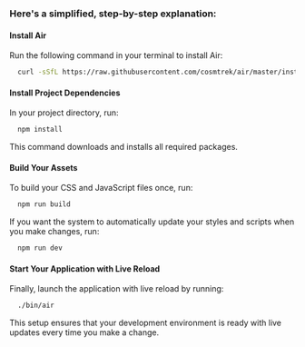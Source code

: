 ### Here's a simplified, step-by-step explanation:

#### Install Air
Run the following command in your terminal to install Air:

```bash
  curl -sSfL https://raw.githubusercontent.com/cosmtrek/air/master/install.sh | sh -s
```

#### Install Project Dependencies
In your project directory, run:

```bash
  npm install
```

This command downloads and installs all required packages.

#### Build Your Assets

To build your CSS and JavaScript files once, run:
```bash
  npm run build
```

If you want the system to automatically update your styles and scripts when you make changes, run:
```bash
  npm run dev
```

#### Start Your Application with Live Reload
Finally, launch the application with live reload by running:

```bash
  ./bin/air
```

This setup ensures that your development environment is ready with live updates every time you make a change.
